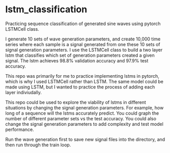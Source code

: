 # lstm_classification

Practicing sequence classification of generated sine waves using pytorch LSTMCell class.

I generate 10 sets of wave generation parameters, and create 10,000 time series where each sample is a signal generated from one these 10 sets of signal generation parameters.  I use the LSTMCell class to build a two layer lstm that classifies which set of generation parameters created a given signal.  The lstm achieves 98.8% validation accuracy and 97.9% test accuracy.

This repo was primarily for me to practice implementing lstms in pytorch, which is why I used LSTMCell rather than LSTM.  The same model could be made using LSTM, but I wanted to practice the process of adding each layer indiviudally.  

This repo could be used to explore the viability of lstms in different situations by changing the signal generation parameters.  For example, how long of a sequence will the lstms accurately predict.  You could graph the number of different parameter sets vs the test accuracy.  You could also change the signal generation parameters to add complexity and test model performance.

Run the wave generation first to save new signal files into the directory, and then run through the train loop.
